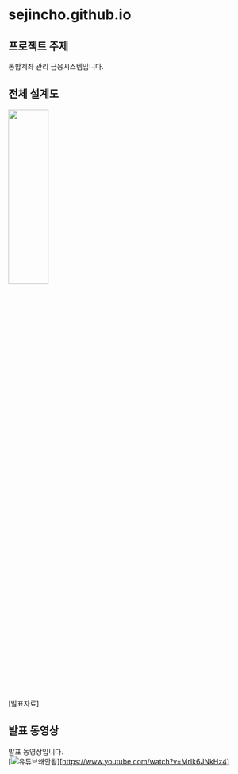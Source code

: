 # sejincho.github.io
## 프로젝트 주제
통합계좌 관리 금융시스템입니다. <br>
## 전체 설계도<br>
<img src="https://taegon.kim/wp-content/uploads/2018/05/image-5.png" width="40%" height="30%" /><br>

[발표자료]

## 발표 동영상 <br>
발표 동영상입니다. <br>
[![유튜브왜안됨](https://user-images.githubusercontent.com/62641010/109755481-6da58700-7c29-11eb-9d1c-1209db5c95e0.png)][https://www.youtube.com/watch?v=MrIk6JNkHz4]


